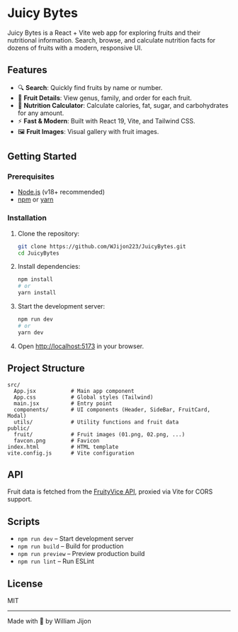 # Juicy Bytes

Juicy Bytes is a React + Vite web app for exploring fruits and their nutritional information. Search, browse, and calculate nutrition facts for dozens of fruits with a modern, responsive UI.

## Features

- 🔍 **Search**: Quickly find fruits by name or number.
- 🍎 **Fruit Details**: View genus, family, and order for each fruit.
- 🧮 **Nutrition Calculator**: Calculate calories, fat, sugar, and carbohydrates for any amount.
- ⚡ **Fast & Modern**: Built with React 19, Vite, and Tailwind CSS.
- 🖼️ **Fruit Images**: Visual gallery with fruit images.

## Getting Started

### Prerequisites

- [Node.js](https://nodejs.org/) (v18+ recommended)
- [npm](https://www.npmjs.com/) or [yarn](https://yarnpkg.com/)

### Installation

1. Clone the repository:

   ```sh
   git clone https://github.com/WJijon223/JuicyBytes.git
   cd JuicyBytes
   ```

2. Install dependencies:

   ```sh
   npm install
   # or
   yarn install
   ```

3. Start the development server:

   ```sh
   npm run dev
   # or
   yarn dev
   ```

4. Open [http://localhost:5173](http://localhost:5173) in your browser.

## Project Structure

```
src/
  App.jsx           # Main app component
  App.css           # Global styles (Tailwind)
  main.jsx          # Entry point
  components/       # UI components (Header, SideBar, FruitCard, Modal)
  utils/            # Utility functions and fruit data
public/
  fruit/            # Fruit images (01.png, 02.png, ...)
  favcon.png        # Favicon
index.html          # HTML template
vite.config.js      # Vite configuration
```

## API

Fruit data is fetched from the [FruityVice API](https://www.fruityvice.com/), proxied via Vite for CORS support.

## Scripts

- `npm run dev` – Start development server
- `npm run build` – Build for production
- `npm run preview` – Preview production build
- `npm run lint` – Run ESLint

## License

MIT

---

Made with 🍊 by William Jijon
